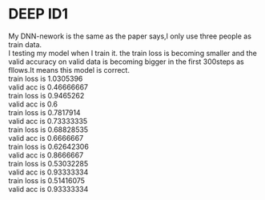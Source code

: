 # DEEP ID1
My DNN-nework is the same as the paper says,I only use three people as train data.  
I testing my model when I train it. the train loss is becoming smaller and the valid accuracy on valid data is becoming bigger in the first 300steps as fllows.It means this model is correct.  
train loss is 1.0305396  
valid acc is 0.46666667  
train loss is 0.9465262   
valid acc is 0.6  
train loss is 0.7817914  
valid acc is 0.73333335  
train loss is 0.68828535  
valid acc is 0.6666667  
train loss is 0.62642306  
valid acc is 0.8666667  
train loss is 0.53032285  
valid acc is 0.93333334  
train loss is 0.51416075  
valid acc is 0.93333334  
